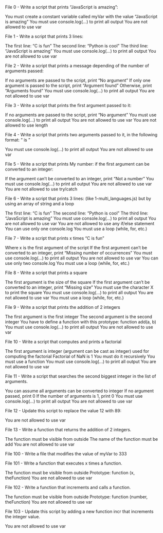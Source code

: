 File 0 - Write a script that prints “JavaScript is amazing”:

You must create a constant variable called myVar with the value “JavaScript is amazing” You must use console.log(...) to print all output You are not allowed to use var

File 1 - Write a script that prints 3 lines:

The first line: “C is fun” The second line: “Python is cool” The third line: “JavaScript is amazing” You must use console.log(...) to print all output You are not allowed to use var

File 2 - Write a script that prints a message depending of the number of arguments passed:

If no arguments are passed to the script, print “No argument” If only one argument is passed to the script, print “Argument found” Otherwise, print “Arguments found” You must use console.log(...) to print all output You are not allowed to use var

File 3 - Write a script that prints the first argument passed to it:

If no arguments are passed to the script, print “No argument” You must use console.log(...) to print all output You are not allowed to use var You are not allowed to use length

File 4 - Write a script that prints two arguments passed to it, in the following format: “ is ”

You must use console.log(...) to print all output You are not allowed to use var

File 5 - Write a script that prints My number: if the first argument can be converted to an integer:

If the argument can’t be converted to an integer, print “Not a number” You must use console.log(...) to print all output You are not allowed to use var You are not allowed to use try/catch

File 6 - Write a script that prints 3 lines: (like 1-multi_languages.js) but by using an array of string and a loop

The first line: “C is fun” The second line: “Python is cool” The third line: “JavaScript is amazing” You must use console.log(...) to print all output You are not allowed to use var You are not allowed to use any if/else statement You can use only one console.log You must use a loop (while, for, etc.)

File 7 - Write a script that prints x times “C is fun”

Where x is the first argument of the script If the first argument can’t be converted to an integer, print “Missing number of occurrences” You must use console.log(...) to print all output You are not allowed to use var You can use only two console.log You must use a loop (while, for, etc.)

File 8 - Write a script that prints a square

The first argument is the size of the square If the first argument can’t be converted to an integer, print “Missing size” You must use the character X to print the square You must use console.log(...) to print all output You are not allowed to use var You must use a loop (while, for, etc.)

File 9 - Write a script that prints the addition of 2 integers

The first argument is the first integer The second argument is the second integer You have to define a function with this prototype: function add(a, b) You must use console.log(...) to print all output You are not allowed to use var

File 10 - Write a script that computes and prints a factorial

The first argument is integer (argument can be cast as integer) used for computing the factorial Factorial of NaN is 1 You must do it recursively You must use a function You must use console.log(...) to print all output You are not allowed to use var

File 11 - Write a script that searches the second biggest integer in the list of arguments.

You can assume all arguments can be converted to integer If no argument passed, print 0 If the number of arguments is 1, print 0 You must use console.log(...) to print all output You are not allowed to use var

File 12 - Update this script to replace the value 12 with 89:

You are not allowed to use var

File 13 - Write a function that returns the addition of 2 integers.

The function must be visible from outside The name of the function must be add You are not allowed to use var

File 100 - Write a file that modifies the value of myVar to 333

File 101 - Write a function that executes x times a function.

The function must be visible from outside Prototype: function (x, theFunction) You are not allowed to use var

File 102 - Write a function that increments and calls a function.

The function must be visible from outside Prototype: function (number, theFunction) You are not allowed to use var

File 103 - Update this script by adding a new function incr that increments the integer value.

You are not allowed to use var
